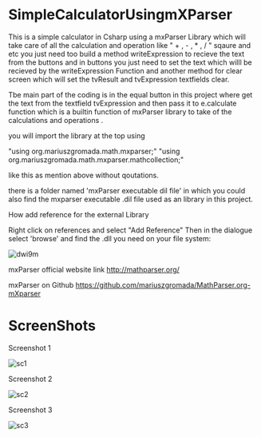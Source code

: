 # SimpleCalculatorUsingmXParser

This is a simple calculator in Csharp using a mxParser Library which will take care of all the calculation and operation like " + , - , * , / " sqaure and etc you just need too build a method writeExpression to recieve the text from the buttons and in buttons you just need to set the text which willl be recieved by the writeExpression Function and another method for clear screen which will set the tvResult and tvExpression textfields clear.

Tbe main part of the coding is in the equal button in this project where get the text from the textfield tvExpression and then pass it to e.calculate function which is a builtin function of mxParser library to take of the calculations and operations .

you will import the library at the top using 

"using org.mariuszgromada.math.mxparser;"
"using org.mariuszgromada.math.mxparser.mathcollection;"

like this as mention above without qoutations.

there is a folder named 'mxParser executable dil file' in which you could also find the mxparser executable .dil file used as an library
in this project.

How add reference for the external Library

Right click on references and select "Add Reference"
Then in the dialogue select 'browse' and find the .dll you need on your file system:


![dwi9m](https://user-images.githubusercontent.com/35813537/54321151-08c07480-45ad-11e9-9f00-1ab923b9049b.png)



mxParser official website link
http://mathparser.org/

mxParser on Github
https://github.com/mariuszgromada/MathParser.org-mXparser

# ScreenShots

Screenshot 1

![sc1](https://user-images.githubusercontent.com/35813537/54320507-7028f500-45aa-11e9-92d3-223037fb666b.PNG)

Screenshot 2

![sc2](https://user-images.githubusercontent.com/35813537/54320528-85058880-45aa-11e9-8932-c6802f449dec.PNG)

Screenshot 3

![sc3](https://user-images.githubusercontent.com/35813537/54320543-8e8ef080-45aa-11e9-8f09-b03db276f876.PNG)
